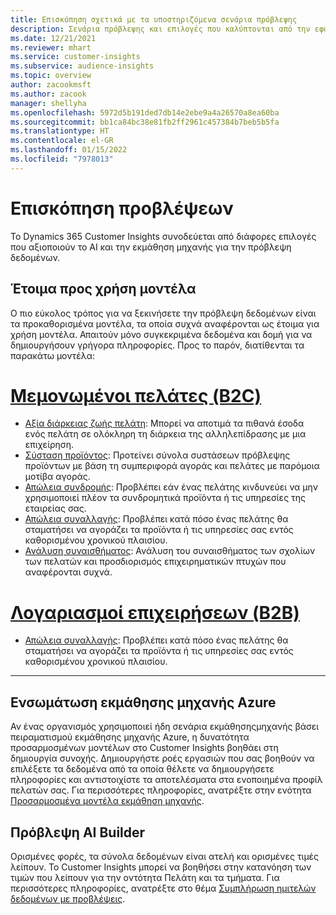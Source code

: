 ```yaml
---
title: Επισκόπηση σχετικά με τα υποστηριζόμενα σενάρια πρόβλεψης
description: Σενάρια πρόβλεψης και επιλογές που καλύπτονται από την εφαρμογή Dynamics 365 Customer Insights.
ms.date: 12/21/2021
ms.reviewer: mhart
ms.service: customer-insights
ms.subservice: audience-insights
ms.topic: overview
author: zacookmsft
ms.author: zacook
manager: shellyha
ms.openlocfilehash: 5972d5b191ded7db14e2ebe9a4a26570a8ea60ba
ms.sourcegitcommit: bb1ca84bc38e81fb2ff2961c457384b7beb5b5fa
ms.translationtype: HT
ms.contentlocale: el-GR
ms.lasthandoff: 01/15/2022
ms.locfileid: "7978013"
---
```

# <a name="predictions-overview"></a>Επισκόπηση προβλέψεων

Το Dynamics 365 Customer Insights συνοδεύεται από διάφορες επιλογές που αξιοποιούν το AI και την εκμάθηση μηχανής για την πρόβλεψη δεδομένων. 

## <a name="out-of-box-models"></a>Έτοιμα προς χρήση μοντέλα

Ο πιο εύκολος τρόπος για να ξεκινήσετε την πρόβλεψη δεδομένων είναι τα προκαθορισμένα μοντέλα, τα οποία συχνά αναφέρονται ως έτοιμα για χρήση μοντέλα. Απαιτούν μόνο συγκεκριμένα δεδομένα και δομή για να δημιουργήσουν γρήγορα πληροφορίες. Προς το παρόν, διατίθενται τα παρακάτω μοντέλα: 

# <a name="individual-consumers-b-to-c"></a>[Μεμονωμένοι πελάτες (B2C)](#tab/b2c)

- [Αξία διάρκειας ζωής πελάτη](predict-customer-lifetime-value.md): Μπορεί να αποτιμά τα πιθανά έσοδα ενός πελάτη σε ολόκληρη τη διάρκεια της αλληλεπίδρασης με μια επιχείρηση.
- [Σύσταση προϊόντος](predict-product-recommendation.md): Προτείνει σύνολα συστάσεων πρόβλεψης προϊόντων με βάση τη συμπεριφορά αγοράς και πελάτες με παρόμοια μοτίβα αγοράς.
- [Απώλεια συνδρομής](predict-subscription-churn.md): Προβλέπει εάν ένας πελάτης κινδυνεύει να μην χρησιμοποιεί πλέον τα συνδρομητικά προϊόντα ή τις υπηρεσίες της εταιρείας σας.
- [Απώλεια συναλλαγής](predict-transactional-churn.md): Προβλέπει κατά πόσο ένας πελάτης θα σταματήσει να αγοράζει τα προϊόντα ή τις υπηρεσίες σας εντός καθορισμένου χρονικού πλαισίου.
- [Ανάλυση συναισθήματος](sentiment-analysis.md): Ανάλυση του συναισθήματος των σχολίων των πελατών και προσδιορισμός επιχειρηματικών πτυχών που αναφέρονται συχνά.

# <a name="business-accounts-b-to-b"></a>[Λογαριασμοί επιχειρήσεων (B2B)](#tab/b2b)

- [Απώλεια συναλλαγής](predict-transactional-churn.md): Προβλέπει κατά πόσο ένας πελάτης θα σταματήσει να αγοράζει τα προϊόντα ή τις υπηρεσίες σας εντός καθορισμένου χρονικού πλαισίου.

---


## <a name="azure-machine-learning-integration"></a>Ενσωμάτωση εκμάθησης μηχανής Azure

Αν ένας οργανισμός χρησιμοποιεί ήδη σενάρια εκμάθησηςμηχανής βάσει πειραματισμού εκμάθησης μηχανής Azure, η δυνατότητα προσαρμοσμένων μοντέλων στο Customer Insights βοηθάει στη δημιουργία συνοχής. Δημιουργήστε ροές εργασιών που σας βοηθούν να επιλέξετε τα δεδομένα από τα οποία θέλετε να δημιουργήσετε πληροφορίες και αντιστοιχίστε τα αποτελέσματα στα ενοποιημένα προφίλ πελατών σας. Για περισσότερες πληροφορίες, ανατρέξτε στην ενότητα [Προσαρμοσμένα μοντέλα εκμάθηση μηχανής](custom-models.md).

## <a name="ai-builder-prediction"></a>Πρόβλεψη AI Builder

Ορισμένες φορές, τα σύνολα δεδομένων είναι ατελή και ορισμένες τιμές λείπουν. Το Customer Insights μπορεί να βοηθήσει στην κατανόηση των τιμών που λείπουν για την οντότητα Πελάτη και τα τμήματα. Για περισσότερες πληροφορίες, ανατρέξτε στο θέμα [Συμπλήρωση ημιτελών δεδομένων με προβλέψεις](predictions.md).
